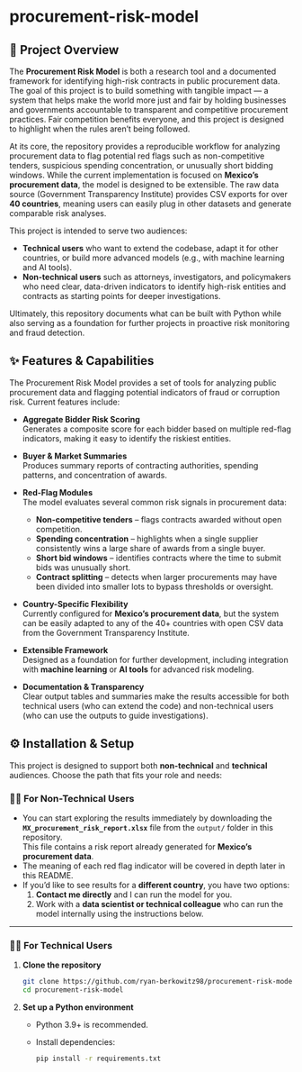 # procurement-risk-model

## 📖 Project Overview

The **Procurement Risk Model** is both a research tool and a documented framework for identifying high-risk contracts in public procurement data. The goal of this project is to build something with tangible impact — a system that helps make the world more just and fair by holding businesses and governments accountable to transparent and competitive procurement practices. Fair competition benefits everyone, and this project is designed to highlight when the rules aren’t being followed.

At its core, the repository provides a reproducible workflow for analyzing procurement data to flag potential red flags such as non-competitive tenders, suspicious spending concentration, or unusually short bidding windows. While the current implementation is focused on **Mexico’s procurement data**, the model is designed to be extensible. The raw data source (Government Transparency Institute) provides CSV exports for over **40 countries**, meaning users can easily plug in other datasets and generate comparable risk analyses.

This project is intended to serve two audiences:
- **Technical users** who want to extend the codebase, adapt it for other countries, or build more advanced models (e.g., with machine learning and AI tools).  
- **Non-technical users** such as attorneys, investigators, and policymakers who need clear, data-driven indicators to identify high-risk entities and contracts as starting points for deeper investigations.

Ultimately, this repository documents what can be built with Python while also serving as a foundation for further projects in proactive risk monitoring and fraud detection.

## ✨ Features & Capabilities

The Procurement Risk Model provides a set of tools for analyzing public procurement data and flagging potential indicators of fraud or corruption risk. Current features include:

- **Aggregate Bidder Risk Scoring**  
  Generates a composite score for each bidder based on multiple red-flag indicators, making it easy to identify the riskiest entities.

- **Buyer & Market Summaries**  
  Produces summary reports of contracting authorities, spending patterns, and concentration of awards.

- **Red-Flag Modules**  
  The model evaluates several common risk signals in procurement data:
  - **Non-competitive tenders** – flags contracts awarded without open competition.  
  - **Spending concentration** – highlights when a single supplier consistently wins a large share of awards from a single buyer.  
  - **Short bid windows** – identifies contracts where the time to submit bids was unusually short.  
  - **Contract splitting** – detects when larger procurements may have been divided into smaller lots to bypass thresholds or oversight.  

- **Country-Specific Flexibility**  
  Currently configured for **Mexico’s procurement data**, but the system can be easily adapted to any of the 40+ countries with open CSV data from the Government Transparency Institute.

- **Extensible Framework**  
  Designed as a foundation for further development, including integration with **machine learning** or **AI tools** for advanced risk modeling.

- **Documentation & Transparency**  
  Clear output tables and summaries make the results accessible for both technical users (who can extend the code) and non-technical users (who can use the outputs to guide investigations).


## ⚙️ Installation & Setup

This project is designed to support both **non-technical** and **technical** audiences. Choose the path that fits your role and needs:

### 🧑‍💼 For Non-Technical Users

- You can start exploring the results immediately by downloading the **`MX_procurement_risk_report.xlsx`** file from the `output/` folder in this repository.  
  This file contains a risk report already generated for **Mexico’s procurement data**.  
- The meaning of each red flag indicator will be covered in depth later in this README.  
- If you’d like to see results for a **different country**, you have two options:  
  1. **Contact me directly** and I can run the model for you.  
  2. Work with a **data scientist or technical colleague** who can run the model internally using the instructions below.

---

### 👩‍💻 For Technical Users

1. **Clone the repository**
   ```bash
   git clone https://github.com/ryan-berkowitz98/procurement-risk-model.git
   cd procurement-risk-model

2. **Set up a Python environment**  
   - Python 3.9+ is recommended.  
   - Install dependencies:  

     ```bash
     pip install -r requirements.txt
     ```

